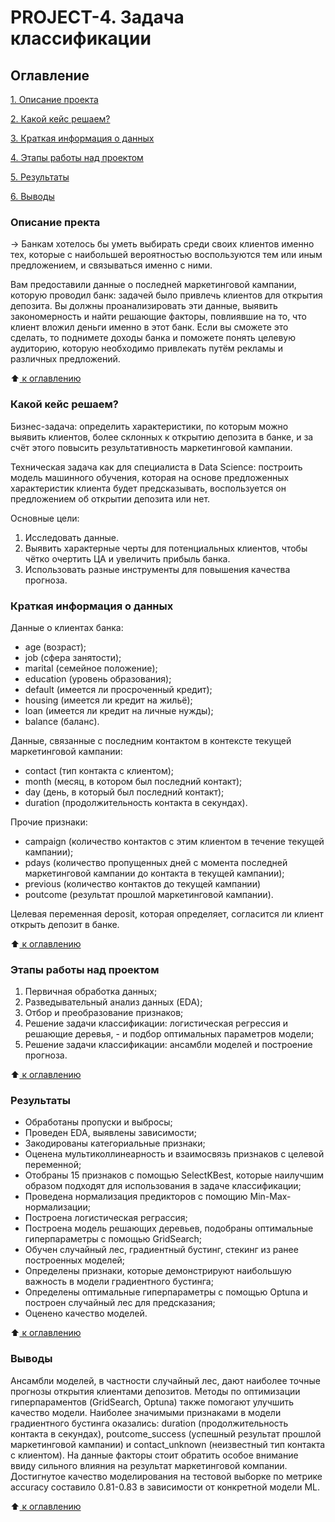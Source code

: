 # PROJECT-4. Задача классификации

 ## Оглавление
 [1. Описание проекта](https://github.com/Nadarsa/sf_data_science/tree/main/PROJECT-4/README.md#Описание-проекта)

 [2. Какой кейс решаем?](https://github.com/Nadarsa/sf_data_science/tree/main/PROJECT-4/README.md#Какой-кейс-решаем)

 [3. Краткая информация о данных](https://github.com/Nadarsa/sf_data_science/tree/main/PROJECT-4/README.md#Краткая-информация-о-данных)

 [4. Этапы работы над проектом](https://github.com/Nadarsa/sf_data_science/tree/main/PROJECT-4/README.md#Этапы-работы-над-проектом)

 [5. Результаты](https://github.com/Nadarsa/sf_data_science/tree/main/PROJECT-4/README.md#Результаты)
 
 [6. Выводы](https://github.com/Nadarsa/sf_data_science/tree/main/PROJECT-4/README.md#Выводы)


### Описание пректа 

→ Банкам хотелось бы уметь выбирать среди своих клиентов именно тех, которые с наибольшей вероятностью воспользуются тем или иным предложением, и связываться именно с ними.

Вам предоставили данные о последней маркетинговой кампании, которую проводил банк: задачей было привлечь клиентов для открытия депозита. Вы должны проанализировать эти данные, выявить закономерность и найти решающие факторы, повлиявшие на то, что клиент вложил деньги именно в этот банк. Если вы сможете это сделать, то поднимете доходы банка и поможете понять целевую аудиторию, которую необходимо привлекать путём рекламы и различных предложений.

:arrow_up:[ к оглавлению](https://github.com/Nadarsa/sf_data_science/tree/main/PROJECT-4/README.md#Оглавление)

### Какой кейс решаем?

Бизнес-задача: определить характеристики, по которым можно выявить клиентов, более склонных к открытию депозита в банке, и за счёт этого повысить результативность маркетинговой кампании.

Техническая задача как для специалиста в Data Science: построить модель машинного обучения, которая на основе предложенных характеристик клиента будет предсказывать, воспользуется он предложением об открытии депозита или нет.

Основные цели:
1. Исследовать данные.
2. Выявить характерные черты для потенциальных клиентов, чтобы чётко очертить ЦА и увеличить прибыль банка.
3. Использовать разные инструменты для повышения качества прогноза.

### Краткая информация о данных

Данные о клиентах банка:
* age (возраст);
* job (сфера занятости);
* marital (семейное положение);
* education (уровень образования);
* default (имеется ли просроченный кредит);
* housing (имеется ли кредит на жильё);
* loan (имеется ли кредит на личные нужды);
* balance (баланс).

Данные, связанные с последним контактом в контексте текущей маркетинговой кампании:
* contact (тип контакта с клиентом);
* month (месяц, в котором был последний контакт);
* day (день, в который был последний контакт);
* duration (продолжительность контакта в секундах).

Прочие признаки:
* campaign (количество контактов с этим клиентом в течение текущей кампании);
* pdays (количество пропущенных дней с момента последней маркетинговой кампании до контакта в текущей кампании);
* previous (количество контактов до текущей кампании)
* poutcome (результат прошлой маркетинговой кампании).

Целевая переменная deposit, которая определяет, согласится ли клиент открыть депозит в банке.

:arrow_up:[ к оглавлению](https://github.com/Nadarsa/sf_data_science/tree/main/PROJECT-4/README.md#Оглавление)

### Этапы работы над проектом
1. Первичная обработка данных;
2. Разведывательный анализ данных (EDA);
3. Отбор и преобразование признаков;
4. Решение задачи классификации: логистическая регрессия и решающие деревья, - и подбор оптимальных параметров модели;
5. Решение задачи классификации: ансамбли моделей и построение прогноза.

:arrow_up:[ к оглавлению](https://github.com/Nadarsa/sf_data_science/tree/main/PROJECT-4/README.md#Оглавление)

### Результаты

- Обработаны пропуски и выбросы;
- Проведен EDA, выявлены зависимости;
- Закодированы категориальные признаки;
- Оценена мультиколлинеарность и взаимосвязь признаков с целевой переменной;
- Отобраны 15 признаков с помощью SelectKBest, которые наилучшим образом подходят для использования в задаче классификации;
- Проведена нормализация предикторов с помощию Min-Max-нормализации;
- Построена логистическая реграссия;
- Построена модель решающих деревьев, подобраны оптимальные гиперпараметры с помощью GridSearch;
- Обучен случайный лес, градиентный бустинг, стекинг из ранее построенных моделей;
- Определены признаки, которые демонстрируют наибольшую  важность в модели градиентного бустинга;
- Определены оптимальные гиперпараметры с помощью Optuna и построен случайный лес для предсказания;
- Оценено качество моделей.

:arrow_up:[ к оглавлению](https://github.com/Nadarsa/sf_data_science/tree/main/PROJECT-4/README.md#Оглавление)

### Выводы
Ансамбли моделей, в частности случайный лес, дают наиболее точные прогнозы открытия клиентами депозитов. Методы по оптимизации гиперпараментов (GridSearch, Optuna) также помогают улучшить качество модели. Наиболее значимыми признаками в модели градиентного бустинга оказались: duration (продолжительность контакта в секундах), poutcome_success (успешный результат прошлой маркетинговой кампании) и contact_unknown (неизвестный тип контакта с клиентом). На данные факторы стоит обратить особое внимание ввиду сильного влияния на результат маркетинговой компании.
Достигнутое качество моделирования на тестовой выборке по метрике accuracy составило 0.81-0.83 в зависимости от конкретной модели ML.

:arrow_up:[ к оглавлению](https://github.com/Nadarsa/sf_data_science/tree/main/PROJECT-4/README.md#Оглавление)